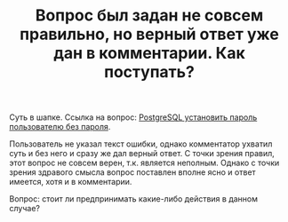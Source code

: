 ﻿---
title: "Вопрос был задан не совсем правильно, но верный ответ уже дан в комментарии. Как поступать?"
se.owner.user_id: 344284
se.owner.display_name: "V-Mor"
se.owner.link: "https://ru.meta.stackoverflow.com/users/344284/v-mor"
se.link: "https://ru.meta.stackoverflow.com/questions/10831/%d0%92%d0%be%d0%bf%d1%80%d0%be%d1%81-%d0%b1%d1%8b%d0%bb-%d0%b7%d0%b0%d0%b4%d0%b0%d0%bd-%d0%bd%d0%b5-%d1%81%d0%be%d0%b2%d1%81%d0%b5%d0%bc-%d0%bf%d1%80%d0%b0%d0%b2%d0%b8%d0%bb%d1%8c%d0%bd%d0%be-%d0%bd%d0%be-%d0%b2%d0%b5%d1%80%d0%bd%d1%8b%d0%b9-%d0%be%d1%82%d0%b2%d0%b5%d1%82-%d1%83%d0%b6%d0%b5-%d0%b4%d0%b0%d0%bd-%d0%b2-%d0%ba%d0%be%d0%bc%d0%bc%d0%b5%d0%bd%d1%82%d0%b0%d1%80%d0%b8%d0%b8-%d0%9a%d0%b0%d0%ba"
se.question_id: 10831
se.post_type: question
---
<p>Суть в шапке. Ссылка на вопрос: <a href="https://ru.stackoverflow.com/q/1176089/344284">PostgreSQL установить пароль пользователю без пароля</a>.</p>
<p>Пользователь не указал текст ошибки, однако комментатор ухватил суть и без него и сразу же дал верный ответ. С точки зрения правил, этот вопрос не совсем верен, т.к. является неполным. Однако с точки зрения здравого смысла вопрос поставлен вполне ясно и ответ имеется, хотя и в комментарии.</p>
<p>Вопрос: стоит ли предпринимать какие-либо действия в данном случае?</p>
